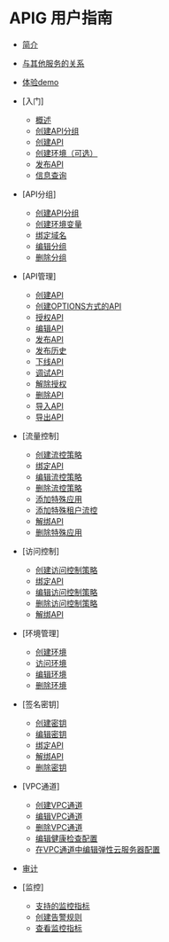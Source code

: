 # APIG 用户指南

-   [简介](简介.md)
-   [与其他服务的关系](与其他服务的关系.md)
-   [体验demo](体验demo.md)
-   [入门]
    -   [概述](概述.md)
    -   [创建API分组](创建API分组.md)
    -   [创建API](创建API.md)
    -   [创建环境（可选）](创建环境（可选）.md)
    -   [发布API](发布API.md)
    -   [信息查询](信息查询.md)

-   [API分组]
    -   [创建API分组](新建API分组.md)
    -   [创建环境变量](创建环境变量.md)
    -   [绑定域名](绑定域名.md)
    -   [编辑分组](编辑分组.md)
    -   [删除分组](删除分组.md)

-   [API管理]
    -   [创建API](新建API.md)
    -   [创建OPTIONS方式的API](创建OPTIONS方式的API.md)
    -   [授权API](授权API.md)
    -   [编辑API](编辑API.md)
    -   [发布API](发布API到环境.md)
    -   [发布历史](发布历史.md)
    -   [下线API](下线API.md)
    -   [调试API](调试API.md)
    -   [解除授权](解除授权.md)
    -   [删除API](删除API.md)
    -   [导入API](导入API.md)
    -   [导出API](导出API.md)

-   [流量控制]
    -   [创建流控策略](创建流控策略.md)
    -   [绑定API](绑定API.md)
    -   [编辑流控策略](编辑流控策略.md)
    -   [删除流控策略](删除流控策略.md)
    -   [添加特殊应用](添加特殊应用.md)
    -   [添加特殊租户流控](添加特殊租户流控.md)
    -   [解绑API](解绑API.md)
    -   [删除特殊应用](删除特殊应用.md)

-   [访问控制]
    -   [创建访问控制策略](创建访问控制策略.md)
    -   [绑定API](访问控制绑定API.md)
    -   [编辑访问控制策略](编辑访问控制策略.md)
    -   [删除访问控制策略](删除访问控制策略.md)
    -   [解绑API](访问控制解绑API.md)

-   [环境管理]
    -   [创建环境](创建环境.md)
    -   [访问环境](访问环境.md)
    -   [编辑环境](编辑环境.md)
    -   [删除环境](删除环境.md)

-   [签名密钥]
    -   [创建密钥](创建密钥.md)
    -   [编辑密钥](编辑密钥.md)
    -   [绑定API](签名秘钥绑定API.md)
    -   [解绑API](签名秘钥解绑API.md)
    -   [删除密钥](删除密钥.md)

-   [VPC通道]
    -   [创建VPC通道](创建VPC通道.md)
    -   [编辑VPC通道](编辑VPC通道.md)
    -   [删除VPC通道](删除VPC通道.md)
    -   [编辑健康检查配置](编辑健康检查配置.md)
    -   [在VPC通道中编辑弹性云服务器配置](在VPC通道中编辑弹性云服务器配置.md)

-   [审计](审计.md)
-   [监控]
    -   [支持的监控指标](支持的监控指标.md)
    -   [创建告警规则](创建告警规则.md)
    -   [查看监控指标](查看监控指标.md)

